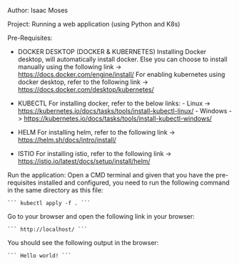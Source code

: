 Author: Isaac Moses

Project: Running a web application (using Python and K8s)

Pre-Requisites:

- DOCKER DESKTOP (DOCKER & KUBERNETES)
    Installing Docker desktop, will automatically install docker. Else you can choose to install manually using the following link -> https://docs.docker.com/engine/install/
    For enabling kubernetes using docker desktop, refer to the following link -> https://docs.docker.com/desktop/kubernetes/

- KUBECTL
    For installing docker, refer to the below links:
        - Linux -> https://kubernetes.io/docs/tasks/tools/install-kubectl-linux/
        - Windows -> https://kubernetes.io/docs/tasks/tools/install-kubectl-windows/

- HELM
    For installing helm, refer to the following link -> https://helm.sh/docs/intro/install/

- ISTIO
    For installing istio, refer to the following link -> https://istio.io/latest/docs/setup/install/helm/

Run the application:
Open a CMD terminal and given that you have the pre-requisites installed and configured, you need to run the following command in the same directory as this file:
``````````````````````````
``` kubectl apply -f . ```
``````````````````````````

Go to your browser and open the following link in your browser:
`````````````````````````
``` http://localhost/ ```
`````````````````````````

You should see the following output in the browser:
````````````````````
``` Hello world! ```

        
        
        
